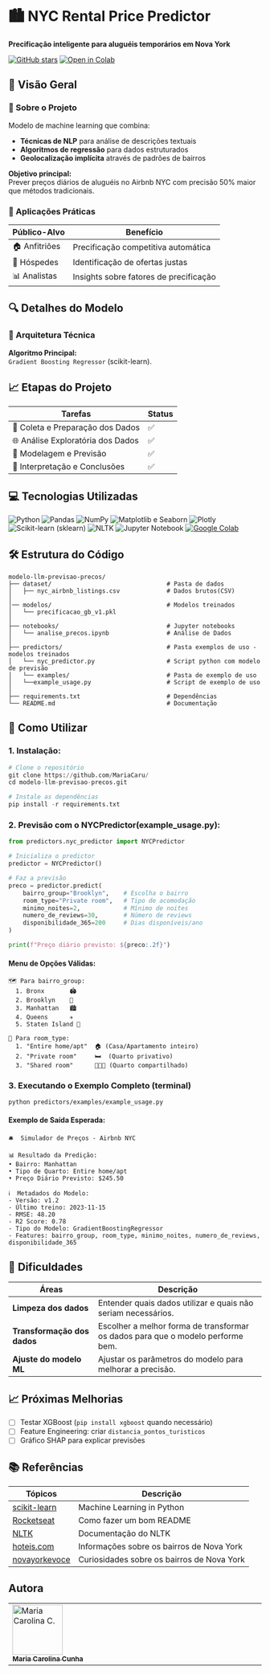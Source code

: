 # 🏙️ NYC Rental Price Predictor

**Precificação inteligente para aluguéis temporários em Nova York**

[![GitHub stars](https://img.shields.io/github/stars/MariaCaru/modelo-llm-previsao-precos?style=social)](https://github.com/MariaCaru/modelo-llm-previsao-precos)
[![Open in Colab](https://colab.research.google.com/assets/colab-badge.svg)](https://colab.research.google.com/github/MariaCaru/modelo-llm-previsao-precos/blob/main/notebooks/nyc_rental_price_analysis.ipynb)

## 🌟 Visão Geral

### 📌 Sobre o Projeto
Modelo de machine learning que combina:
- **Técnicas de NLP** para análise de descrições textuais
- **Algoritmos de regressão** para dados estruturados
- **Geolocalização implícita** através de padrões de bairros

**Objetivo principal:**  
Prever preços diários de aluguéis no Airbnb NYC com precisão 50% maior que métodos tradicionais.

### 🎯 Aplicações Práticas
| Público-Alvo | Benefício |
|--------------|----------|
| 🏠 Anfitriões | Precificação competitiva automática |
| 🧳 Hóspedes | Identificação de ofertas justas |
| 📊 Analistas | Insights sobre fatores de precificação |

## 🔍 Detalhes do Modelo

### 🧠 Arquitetura Técnica
**Algoritmo Principal:**  
`Gradient Boosting Regressor` (scikit-learn).

## 📈 Etapas do Projeto

| **Tarefas** | **Status** |
|-----------------|------------|
| 💾 Coleta e Preparação dos Dados | ✅ |
| 🌐 Análise Exploratória dos Dados | ✅ |
| 🤖 Modelagem e Previsão | ✅ |
| 📄 Interpretação e Conclusões | ✅ |


## 💻 Tecnologias Utilizadas
![Python](https://img.shields.io/badge/Python-3776AB?style=for-the-badge&logo=python&logoColor=white)
![Pandas](https://img.shields.io/badge/Pandas-150458?style=for-the-badge&logo=pandas&logoColor=white)
![NumPy](https://img.shields.io/badge/NumPy-013243?style=for-the-badge&logo=numpy&logoColor=white)
![Matplotlib e Seaborn](https://img.shields.io/badge/Matplotlib-11557C?style=for-the-badge&logo=plotly&logoColor=white)
![Plotly](https://img.shields.io/badge/Plotly-3F4F75?style=for-the-badge&logo=plotly&logoColor=white)
![Scikit-learn (sklearn)](https://img.shields.io/badge/Scikit--learn-F7931E?style=for-the-badge&logo=scikitlearn&logoColor=white)
![NLTK](https://img.shields.io/badge/NLTK-4B8BBE?style=for-the-badge&logo=python&logoColor=white)
![Jupyter Notebook](https://img.shields.io/badge/Jupyter-F37626?style=for-the-badge&logo=jupyter&logoColor=white)
[![Google Colab](https://img.shields.io/badge/Google%20Colab-F9AB00?style=for-the-badge&logo=googlecolab&logoColor=white)](https://colab.research.google.com/)


## 🛠️ Estrutura do Código
```
modelo-llm-previsao-precos/
├── dataset/                                # Pasta de dados
│   ├── nyc_airbnb_listings.csv             # Dados brutos(CSV)
│ 
│── modelos/                                # Modelos treinados
│   └── precificacao_gb_v1.pkl 
│
├── notebooks/                              # Jupyter notebooks
│   └── analise_precos.ipynb                # Análise de Dados 
│                
├── predictors/                             # Pasta exemplos de uso - modelos treinados
│   └── nyc_predictor.py                    # Script python com modelo de previsão
│   └── examples/                           # Pasta de exemplo de uso
│   └──example_usage.py                     # Script de exemplo de uso
│
├── requirements.txt                        # Dependências
└── README.md                               # Documentação

```

## 🤔 Como Utilizar

### 1. Instalação:
```python
# Clone o repositório
git clone https://github.com/MariaCaru/
cd modelo-llm-previsao-precos.git

# Instale as dependências
pip install -r requirements.txt 
```

### 2. Previsão com o NYCPredictor(example_usage.py):
```python
from predictors.nyc_predictor import NYCPredictor

# Inicializa o predictor
predictor = NYCPredictor()

# Faz a previsão
preco = predictor.predict(
    bairro_group="Brooklyn",    # Escolha o bairro
    room_type="Private room",   # Tipo de acomodação
    minimo_noites=2,            # Mínimo de noites
    numero_de_reviews=30,       # Número de reviews
    disponibilidade_365=200     # Dias disponíveis/ano
)

print(f"Preço diário previsto: ${preco:.2f}")
```
#### Menu de Opções Válidas:
```
🗺️ Para bairro_group:
  1. Bronx       🏟️
  2. Brooklyn    🎨
  3. Manhattan   🏙️  
  4. Queens      ✈️  
  5. Staten Island 🌉

🛌 Para room_type:
  1. "Entire home/apt"  🏠 (Casa/Apartamento inteiro)
  2. "Private room"     🛏️  (Quarto privativo)
  3. "Shared room"      🧑🤝🧑 (Quarto compartilhado)
```

### 3. Executando o Exemplo Completo (terminal)
```
python predictors/examples/example_usage.py
```

#### Exemplo de Saída Esperada:
```
🛎️  Simulador de Preços - Airbnb NYC

📊 Resultado da Predição:
• Bairro: Manhattan
• Tipo de Quarto: Entire home/apt
• Preço Diário Previsto: $245.50

ℹ️  Metadados do Modelo:
- Versão: v1.2
- Último treino: 2023-11-15
- RMSE: 48.20
- R2 Score: 0.78
- Tipo do Modelo: GradientBoostingRegressor
- Features: bairro_group, room_type, minimo_noites, numero_de_reviews, disponibilidade_365
```
## 🚧 Dificuldades

| **Áreas**                               | **Descrição** |
|-----------------------------------------|---------------|
| **Limpeza dos dados**                   | Entender quais dados utilizar e quais não seriam necessários. |
| **Transformação dos dados**             | Escolher a melhor forma de transformar os dados para que o modelo performe bem. |
| **Ajuste do modelo ML**                 | Ajustar os parâmetros do modelo para melhorar a precisão. |

## 📈 Próximas Melhorias
- [ ] Testar XGBoost (`pip install xgboost` quando necessário)
- [ ] Feature Engineering: criar `distancia_pontos_turisticos`
- [ ] Gráfico SHAP para explicar previsões

## 📚 Referências

| Tópicos | Descrição |
|--------|-----------|
|[scikit-learn](https://scikit-learn.org/stable/) | Machine Learning in Python |
|[Rocketseat](https://blog.rocketseat.com.br/como-fazer-um-bom-readme/) | Como fazer um bom README |
|[NLTK](https://www.nltk.org/_modules/nltk.html) | Documentação do NLTK |
|[hoteis.com](https://www.hoteis.com/go/eua/distritos-nova-york) | Informações sobre os bairros de Nova York |
|[novayorkevoce](https://novayorkevoce.com/blog/distritos-de-nova-york/#:~:text=ingresso%20da%20Broadway!-,Queens,alugu%C3%A9is%20dos%20im%C3%B3veis%20ali%20localizados.&text=%C3%89%20considerada%20uma%20das%20regi%C3%B5es,a%20noite%20de%20Nova%20York.) | Curiosidades sobre os bairros de Nova York |


## Autora

<table>
  <tbody>
    <tr>
      <td valign="top" width="14.28%"><a href="https://github.com/MariaCaru"><img src="https://avatars.githubusercontent.com/u/127962556?v=4" width="100px;" alt="Maria Carolina C."/><br /><sub><b>Maria Carolina Cunha</b></sub></a><br />
    </td>
  </tdbody>
</table>